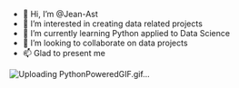 - 👋 Hi, I’m @Jean-Ast
- 👀 I’m interested in creating data related projects 
- 🌱 I’m currently learning Python applied to Data Science
- 💞️ I’m looking to collaborate on data projects
- 📫 Glad to present me

![Uploading PythonPoweredGIF.gif…]()
<!---
Jean-Ast/Jean-Ast is a ✨ special ✨ repository because its `README.md` (this file) appears on your GitHub profile.
You can click the Preview link to take a look at your changes.
--->
